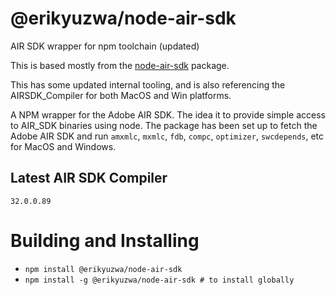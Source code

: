 # @erikyuzwa/node-air-sdk
AIR SDK wrapper for npm toolchain (updated)

This is based mostly from the [node-air-sdk](https://www.npmjs.com/package/node-air-sdk) package.

This has some updated internal tooling, and is also referencing the AIRSDK_Compiler for both MacOS and Win
platforms.

A NPM wrapper for the Adobe AIR SDK. The idea it to provide simple access to AIR_SDK binaries using node. 
The package has been set up to fetch the Adobe AIR SDK and run `amxmlc`, `mxmlc`, `fdb`, `compc`, `optimizer`, `swcdepends`,
etc for MacOS and Windows.

## Latest AIR SDK Compiler

```
32.0.0.89
```

# Building and Installing

- `npm install @erikyuzwa/node-air-sdk`
- `npm install -g @erikyuzwa/node-air-sdk # to install globally`

